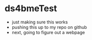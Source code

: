 # ds4bmeTest
* just making sure this works
* pushing this up to my repo on github
* next, going to figure out a webpage